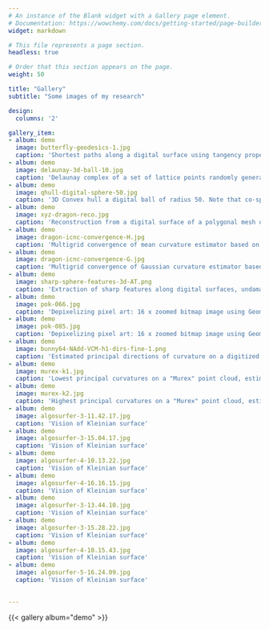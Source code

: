 ```yaml
---
# An instance of the Blank widget with a Gallery page element.
# Documentation: https://wowchemy.com/docs/getting-started/page-builder/
widget: markdown

# This file represents a page section.
headless: true

# Order that this section appears on the page.
weight: 50

title: "Gallery"
subtitle: "Some images of my research"

design:
  columns: '2'

gallery_item:
- album: demo
  image: butterfly-geodesics-1.jpg
  caption: 'Shortest paths along a digital surface using tangency property given by full convexity. Note that induced distances are Euclidean in every planar (even slanted) parts of the digital surface.'
- album: demo
  image: delaunay-3d-ball-10.jpg
  caption: 'Delaunay complex of a set of lattice points randomly generated within a ball of radius 10. Note that co-sphericities of more than 4 points are quite frequent in lattice spaces, and Delaunay cells may thus not be tetrahedra. Module Quickhull of DGtal allows you to compute the Delaunay complex of lattice/rational points in arbitrary dimension.'  
- album: demo
  image: qhull-digital-sphere-50.jpg
  caption: '3D Convex hull a digital ball of radius 50. Note that co-sphericities of more than 4 points are quite frequent in lattice spaces, and the convex hull has many non triangular faces. Module Quickhull of DGtal allows you to compute the convex hull of lattice/rational points in arbitrary dimension.'
- album: demo
  image: xyz-dragon-reco.jpg
  caption: 'Reconstruction from a digital surface of a polygonal mesh using a variational model written in discrete calculus. The model optimizes the estimated area of each quad facet so that this area target an area estimated from an estimated normal vector. We obtain a quad surface with non degenerated quads.'
- album: demo
  image: dragon-icnc-convergence-H.jpg
  caption: 'Multigrid convergence of mean curvature estimator based on Corrected Normal Current. The finer the sampling, the more stable are the curvature estimations.'
- album: demo
  image: dragon-icnc-convergence-G.jpg
  caption: 'Multigrid convergence of Gaussian curvature estimator based on Corrected Normal Current. The finer the sampling, the more stable are the curvature estimations.'
- album: demo
  image: sharp-sphere-features-3d-AT.png
  caption: 'Extraction of sharp features along digital surfaces, undamaged or noisy, using a discrete calculus formulation of the Ambrosio-Tortorelli functional.'
- album: demo
  image: pok-066.jpg
  caption: 'Depixelizing pixel art: 16 x zoomed bitmap image using Geometric Total Variation.'
- album: demo
  image: pok-085.jpg
  caption: 'Depixelizing pixel art: 16 x zoomed bitmap image using Geometric Total Variation.'
- album: demo
  image: bunny64-NAdd-VCM-h1-dirs-fine-1.png
  caption: 'Estimated principal directions of curvature on a digitized Stanford bunny shape (resolution 64x64x64) using corrected curvature measures; principal curvatures are depicted using colors (blue is very low negative, cyan is low negative, black is zero, yellow is high positive, red is very high positive).' 
- album: demo
  image: murex-k1.jpg
  caption: 'Lowest principal curvatures on a "Murex" point cloud, estimated using randomized corrected curvature measures.'
- album: demo
  image: murex-k2.jpg
  caption: 'Highest principal curvatures on a "Murex" point cloud, estimated using randomized corrected curvature measures.'
- album: demo
  image: algosurfer-3-11.42.17.jpg
  caption: 'Vision of Kleinian surface'
- album: demo
  image: algosurfer-3-15.04.17.jpg
  caption: 'Vision of Kleinian surface'
- album: demo
  image: algosurfer-4-10.13.22.jpg
  caption: 'Vision of Kleinian surface'
- album: demo
  image: algosurfer-4-16.16.15.jpg
  caption: 'Vision of Kleinian surface'
- album: demo
  image: algosurfer-3-13.44.10.jpg
  caption: 'Vision of Kleinian surface'
- album: demo
  image: algosurfer-3-15.28.22.jpg
  caption: 'Vision of Kleinian surface'
- album: demo
  image: algosurfer-4-10.15.43.jpg
  caption: 'Vision of Kleinian surface'
- album: demo
  image: algosurfer-5-16.24.09.jpg
  caption: 'Vision of Kleinian surface'
  

---
```


{{< gallery album="demo" >}}

